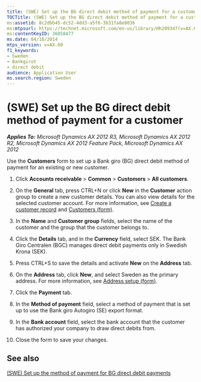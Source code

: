 ```yaml
---
title: (SWE) Set up the BG direct debit method of payment for a customer
TOCTitle: (SWE) Set up the BG direct debit method of payment for a customer
ms:assetid: 8c2dbb45-dc52-4dd3-a5f6-3b31fa8e8036
ms:mtpsurl: https://technet.microsoft.com/en-us/library/Hh209347(v=AX.60)
ms:contentKeyID: 36058477
ms.date: 04/18/2014
mtps_version: v=AX.60
f1_keywords:
- Sweden
- Bankgirot
- direct debit
audience: Application User
ms.search.region: Sweden
---
```


# (SWE) Set up the BG direct debit method of payment for a customer 


_**Applies To:** Microsoft Dynamics AX 2012 R3, Microsoft Dynamics AX 2012 R2, Microsoft Dynamics AX 2012 Feature Pack, Microsoft Dynamics AX 2012_

Use the **Customers** form to set up a Bank giro (BG) direct debit method of payment for an existing or new customer.

1.  Click **Accounts receivable** \> **Common** \> **Customers** \> **All customers**.

2.  On the **General** tab, press CTRL+N or click **New** in the **Customer** action group to create a new customer details. You can also view details for the selected customer account. For more information, see [Create a customer record](create-a-customer-record.md) and [Customers (form)](https://technet.microsoft.com/en-us/library/aa590606\(v=ax.60\)).

3.  In the **Name** and **Customer group** fields, select the name of the customer and the group that the customer belongs to.

4.  Click the **Details** tab, and in the **Currency** field, select SEK. The Bank Giro Centralen (BGC) manages direct debit payments only in Swedish Krona (SEK).

5.  Press CTRL+S to save the details and activate **New** on the **Address** tab.

6.  On the **Address** tab, click **New**, and select Sweden as the primary address. For more information, see [Address setup (form)](https://technet.microsoft.com/en-us/library/hh209301\(v=ax.60\)).

7.  Click the **Payment** tab.

8.  In the **Method of payment** field, select a method of payment that is set up to use the Bank giro Autogiro (SE) export format.

9.  In the **Bank account** field, select the bank account that the customer has authorized your company to draw direct debits from.

10. Close the form to save your changes.

## See also

[(SWE) Set up the method of payment for BG direct debit payments](swe-set-up-the-method-of-payment-for-bg-direct-debit-payments.md)

  



